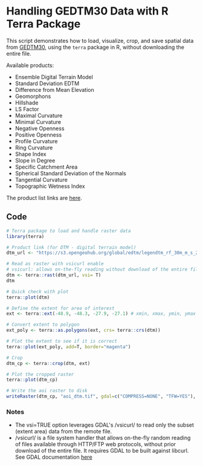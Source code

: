 # Handling GEDTM30 Data with R Terra Package

This script demonstrates how to load, visualize, crop, and save spatial data from [GEDTM30](https://github.com/openlandmap/GEDTM30/tree/main), using the `terra` package in R, without downloading the entire file.

Available products:
- Ensemble Digital Terrain Model
- Standard Deviation EDTM
- Difference from Mean Elevation
- Geomorphons
- Hillshade
- LS Factor
- Maximal Curvature
- Minimal Curvature
- Negative Openness
- Positive Openness
- Profile Curvature
- Ring Curvature
- Shape Index
- Slope in Degree
- Specific Catchment Area
- Spherical Standard Deviation of the Normals
- Tangential Curvature
- Topographic Wetness Index

The product list links are [here](https://github.com/openlandmap/GEDTM30/blob/main/metadata/cog_list.csv).

## Code

```R
# Terra package to load and handle raster data
library(terra)

# Product link (for DTM - digital terrain model)
dtm_url <- "https://s3.opengeohub.org/global/edtm/legendtm_rf_30m_m_s_20000101_20231231_go_epsg.4326_v20250130.tif"

# Read as raster with vsicurl enable 
# vsicurl: allows on-the-fly reading without download of the entire file. Source: https://gdal.org/en/stable/user/virtual_file_systems.html#vsicurl-http-https-ftp-files-random-access 
dtm <- terra::rast(dtm_url, vsi= T) 
dtm

# Quick check with plot
terra::plot(dtm)

# Define the extent for area of interest
ext <- terra::ext(-48.9, -48.3, -27.9, -27.1) # xmin, xmax, ymin, ymax

# Convert extent to polygon
ext_poly <- terra::as.polygons(ext, crs= terra::crs(dtm))

# Plot the extent to see if it is correct
terra::plot(ext_poly, add=T, border="magenta")

# Crop 
dtm_cp <- terra::crop(dtm, ext)

# Plot the cropped raster
terra::plot(dtm_cp)

# Write the aoi raster to disk
writeRaster(dtm_cp, "aoi_dtm.tif", gdal=c("COMPRESS=NONE", "TFW=YES"), overwrite= T)

```

### Notes
- The vsi=TRUE option leverages GDAL's /vsicurl/ to read only the subset (extent area) data from the remote file.
- /vsicurl/ is a file system handler that allows on-the-fly random reading of files available through HTTP/FTP web protocols, without prior download of the entire file. It requires GDAL to be built against libcurl. See GDAL documentation [here](https://gdal.org/en/stable/user/virtual_file_systems.html#vsicurl-http-https-ftp-files-random-access) 
